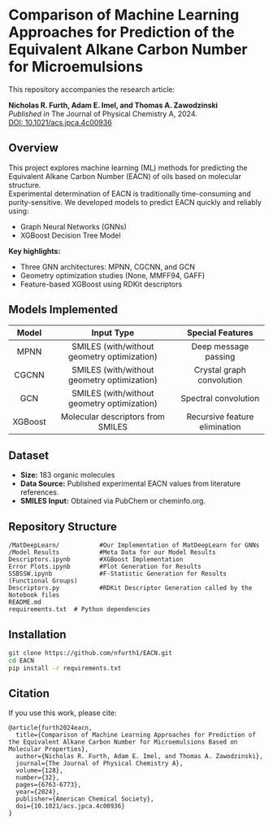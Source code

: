 # Comparison of Machine Learning Approaches for Prediction of the Equivalent Alkane Carbon Number for Microemulsions

This repository accompanies the research article:

**Nicholas R. Furth, Adam E. Imel, and Thomas A. Zawodzinski**  
*Published in* The Journal of Physical Chemistry A, 2024.  
[DOI: 10.1021/acs.jpca.4c00936](https://doi.org/10.1021/acs.jpca.4c00936)

## Overview

This project explores machine learning (ML) methods for predicting the Equivalent Alkane Carbon Number (EACN) of oils based on molecular structure.  
Experimental determination of EACN is traditionally time-consuming and purity-sensitive. We developed models to predict EACN quickly and reliably using:

- Graph Neural Networks (GNNs)
- XGBoost Decision Tree Model

**Key highlights:**
- Three GNN architectures: MPNN, CGCNN, and GCN
- Geometry optimization studies (None, MMFF94, GAFF)
- Feature-based XGBoost using RDKit descriptors

## Models Implemented

| Model  | Input Type | Special Features |
|:------:|:----------:|:----------------:|
| MPNN   | SMILES (with/without geometry optimization) | Deep message passing |
| CGCNN  | SMILES (with/without geometry optimization) | Crystal graph convolution |
| GCN    | SMILES (with/without geometry optimization) | Spectral convolution |
| XGBoost | Molecular descriptors from SMILES | Recursive feature elimination |

## Dataset

- **Size:** 183 organic molecules
- **Data Source:** Published experimental EACN values from literature references.
- **SMILES Input:** Obtained via PubChem or cheminfo.org.

## Repository Structure

```
/MatDeepLearn/           #Our Implementation of MatDeepLearn for GNNs
/Model Results           #Meta Data for our Model Results
Descriptors.ipynb        #XGBoost Implementation
Error Plots.ipynb        #Plot Generation for Results
SSBSSW.ipynb             #F-Statistic Generation for Results (Functional Groups)
Descriptors.py           #RDKit Descriptor Generation called by the Notebook files
README.md            
requirements.txt  # Python dependencies
```

## Installation

```bash
git clone https://github.com/nfurth1/EACN.git
cd EACN
pip install -r requirements.txt
```

## Citation

If you use this work, please cite:

```
@article{furth2024eacn,
  title={Comparison of Machine Learning Approaches for Prediction of the Equivalent Alkane Carbon Number for Microemulsions Based on Molecular Properties},
  author={Nicholas R. Furth, Adam E. Imel, and Thomas A. Zawodzinski},
  journal={The Journal of Physical Chemistry A},
  volume={128},
  number={32},
  pages={6763-6773},
  year={2024},
  publisher={American Chemical Society},
  doi={10.1021/acs.jpca.4c00936}
}
```
